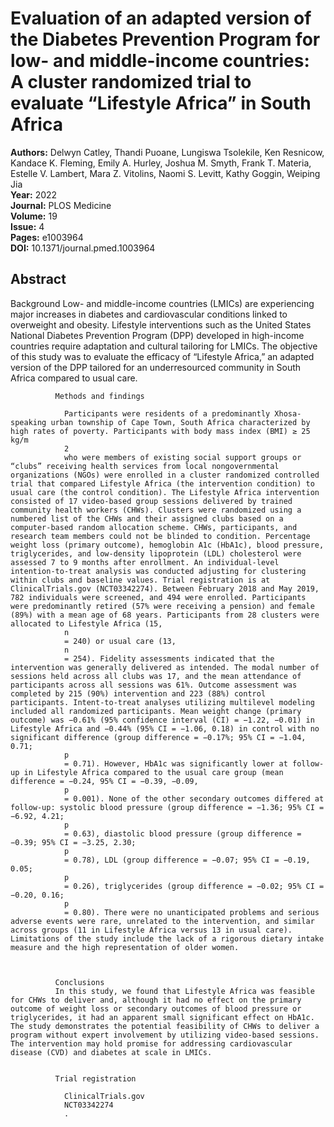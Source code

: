 # Evaluation of an adapted version of the Diabetes Prevention Program for low- and middle-income countries: A cluster randomized trial to evaluate “Lifestyle Africa” in South Africa

**Authors:** Delwyn Catley, Thandi Puoane, Lungiswa Tsolekile, Ken Resnicow, Kandace K. Fleming, Emily A. Hurley, Joshua M. Smyth, Frank T. Materia, Estelle V. Lambert, Mara Z. Vitolins, Naomi S. Levitt, Kathy Goggin, Weiping Jia  
**Year:** 2022  
**Journal:** PLOS Medicine  
**Volume:** 19  
**Issue:** 4  
**Pages:** e1003964  
**DOI:** 10.1371/journal.pmed.1003964  

## Abstract
Background
              Low- and middle-income countries (LMICs) are experiencing major increases in diabetes and cardiovascular conditions linked to overweight and obesity. Lifestyle interventions such as the United States National Diabetes Prevention Program (DPP) developed in high-income countries require adaptation and cultural tailoring for LMICs. The objective of this study was to evaluate the efficacy of “Lifestyle Africa,” an adapted version of the DPP tailored for an underresourced community in South Africa compared to usual care.
            
            
              Methods and findings
              
                Participants were residents of a predominantly Xhosa-speaking urban township of Cape Town, South Africa characterized by high rates of poverty. Participants with body mass index (BMI) ≥ 25 kg/m
                2
                who were members of existing social support groups or “clubs” receiving health services from local nongovernmental organizations (NGOs) were enrolled in a cluster randomized controlled trial that compared Lifestyle Africa (the intervention condition) to usual care (the control condition). The Lifestyle Africa intervention consisted of 17 video-based group sessions delivered by trained community health workers (CHWs). Clusters were randomized using a numbered list of the CHWs and their assigned clubs based on a computer-based random allocation scheme. CHWs, participants, and research team members could not be blinded to condition. Percentage weight loss (primary outcome), hemoglobin A1c (HbA1c), blood pressure, triglycerides, and low-density lipoprotein (LDL) cholesterol were assessed 7 to 9 months after enrollment. An individual-level intention-to-treat analysis was conducted adjusting for clustering within clubs and baseline values. Trial registration is at ClinicalTrials.gov (NCT03342274). Between February 2018 and May 2019, 782 individuals were screened, and 494 were enrolled. Participants were predominantly retired (57% were receiving a pension) and female (89%) with a mean age of 68 years. Participants from 28 clusters were allocated to Lifestyle Africa (15,
                n
                = 240) or usual care (13,
                n
                = 254). Fidelity assessments indicated that the intervention was generally delivered as intended. The modal number of sessions held across all clubs was 17, and the mean attendance of participants across all sessions was 61%. Outcome assessment was completed by 215 (90%) intervention and 223 (88%) control participants. Intent-to-treat analyses utilizing multilevel modeling included all randomized participants. Mean weight change (primary outcome) was −0.61% (95% confidence interval (CI) = −1.22, −0.01) in Lifestyle Africa and −0.44% (95% CI = −1.06, 0.18) in control with no significant difference (group difference = −0.17%; 95% CI = −1.04, 0.71;
                p
                = 0.71). However, HbA1c was significantly lower at follow-up in Lifestyle Africa compared to the usual care group (mean difference = −0.24, 95% CI = −0.39, −0.09,
                p
                = 0.001). None of the other secondary outcomes differed at follow-up: systolic blood pressure (group difference = −1.36; 95% CI = −6.92, 4.21;
                p
                = 0.63), diastolic blood pressure (group difference = −0.39; 95% CI = −3.25, 2.30;
                p
                = 0.78), LDL (group difference = −0.07; 95% CI = −0.19, 0.05;
                p
                = 0.26), triglycerides (group difference = −0.02; 95% CI = −0.20, 0.16;
                p
                = 0.80). There were no unanticipated problems and serious adverse events were rare, unrelated to the intervention, and similar across groups (11 in Lifestyle Africa versus 13 in usual care). Limitations of the study include the lack of a rigorous dietary intake measure and the high representation of older women.
              
            
            
              Conclusions
              In this study, we found that Lifestyle Africa was feasible for CHWs to deliver and, although it had no effect on the primary outcome of weight loss or secondary outcomes of blood pressure or triglycerides, it had an apparent small significant effect on HbA1c. The study demonstrates the potential feasibility of CHWs to deliver a program without expert involvement by utilizing video-based sessions. The intervention may hold promise for addressing cardiovascular disease (CVD) and diabetes at scale in LMICs.
            
            
              Trial registration
              
                ClinicalTrials.gov
                NCT03342274
                .

